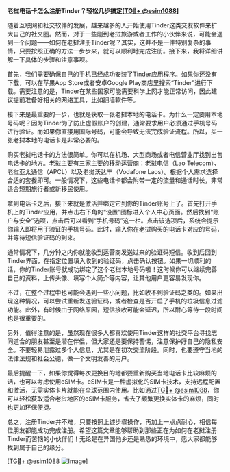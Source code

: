 **老挝电话卡怎么注册Tinder？轻松几步搞定[[TG💪+ @esim1088](https://t.me/s/esim1088)]**

随着互联网和社交软件的发展，越来越多的人开始使用Tinder这类交友软件来扩大自己的社交圈。然而，对于一些刚到老挝旅游或者工作的小伙伴来说，可能会遇到一个问题——如何在老挝注册Tinder呢？其实，这并不是一件特别复杂的事情，只要按照正确的方法一步步来，就可以顺利地完成注册。接下来，我将详细讲解一下具体的步骤和注意事项。

首先，我们需要确保自己的手机已经成功安装了Tinder应用程序。如果你还没有下载，可以在苹果App Store或者安卓Google Play商店里搜索“Tinder”进行下载。需要注意的是，Tinder在某些国家可能需要科学上网才能正常访问，因此建议提前准备好相关的网络工具，比如翻墙软件等。

接下来是最重要的一步，也就是获取一张老挝本地的电话卡。为什么一定要用本地号码呢？因为Tinder为了防止虚假账户的创建，通常要求用户必须通过手机号码进行验证。而如果你直接用国际号码，可能会导致无法完成验证流程。所以，买一张老挝本地的电话卡是非常必要的。

购买老挝电话卡的方法很简单。你可以在机场、大型商场或者电信营业厅找到出售电话卡的地方。老挝主要有三家主要的移动运营商：老挝电信（Lao Telecom）、老挝亚太通信（APCL）以及老挝沃达丰（Vodafone Laos）。根据个人需求选择合适的套餐即可。一般情况下，这些电话卡都会附带一定的流量和通话时长，非常适合短期旅行者或新移民使用。

拿到电话卡之后，接下来就是激活并绑定它到你的Tinder账号上了。首先打开手机上的Tinder应用，并点击右下角的“设置”图标进入个人中心页面。然后找到“账户与安全”选项，点击后可以看到“手机号码”这一栏。点击该选项后，系统会提示你输入即将用于验证的手机号码。此时，输入你在老挝购买的电话卡对应的号码，并等待短信验证码的到来。

通常情况下，几分钟之内你就能收到运营商发送过来的验证码短信。收到后回到Tinder界面，在指定位置填入收到的验证码，点击确认按钮。如果一切顺利的话，你的Tinder账号就成功绑定了这个老挝本地号码啦！这时候你可以继续完善自己的资料，上传头像、填写个人简介等内容，让其他用户更容易发现你。

不过，在整个过程中也可能会遇到一些小问题，比如收不到验证码之类的。如果出现这种情况，可以尝试重新发送验证码，或者检查是否开启了手机的垃圾信息过滤功能。此外，有时候由于网络原因，短信接收可能会延迟，所以耐心等待一段时间也是很重要的。

另外，值得注意的是，虽然现在很多人都喜欢使用Tinder这样的社交平台寻找志同道合的朋友甚至是潜在伴侣，但大家还是要保持警惕，注意保护好自己的隐私安全。不要轻易泄露过多个人信息，尤其是在初次交流阶段。同时，也要遵守当地的法律法规和社会公德，做一个文明友善的用户。

最后提醒一下，如果你觉得每次更换目的地都要重新购买当地电话卡比较麻烦的话，也可以考虑使用eSIM卡。eSIM卡是一种虚拟化的SIM卡技术，支持远程配置和激活，无需实体卡片就能在全球范围内使用。比如通过[TG💪+ @esim1088](https://t.me/s/esim1088)，你可以轻松获取适合老挝地区的eSIM卡服务，省去了频繁更换实体卡的麻烦，同时也更加环保便捷。

总之，注册Tinder并不难，只要按照上述步骤操作，再加上一点点耐心，相信每位朋友都能成功完成注册。希望这篇文章能够帮助到那些正在为如何在老挝注册Tinder而苦恼的小伙伴们！无论是在异国他乡还是熟悉的环境中，愿大家都能够找到属于自己的缘分。

[[TG💪+ @esim1088](https://t.me/s/esim1088) ![Image](https://i.postimg.cc/4NQfJmqS/Snipaste-2025-05-13-00-14-12.png)]
